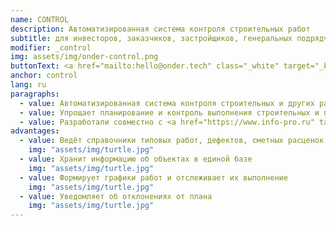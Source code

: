 ```yaml
---
name: CONTROL
description: Автоматизированная система контроля строительных работ
subtitle: для инвесторов, заказчиков, застройщиков, генеральных подрядчиков
modifier: _control
img: assets/img/onder-control.png
buttonText: <a href="mailto:hello@onder.tech" class="_white" target="_blank">Запросить демо</a>
anchor: control
lang: ru
paragraphs:
  - value: Автоматизированная система контроля строительных и других работ.
  - value: Упрощает планирование и контроль выполнения строительных и пуско-наладочных работ, снижает затраты из-за срыва сроков и некачественного выполнения работ. Повышает прозрачность расходов
  - value: Разработали совместно с <a href="https://www.info-pro.ru" target="_blank">ИНФОПРО</a>.
advantages:
  - value: Ведёт справочники типовых работ, дефектов, сметных расценок
    img: "assets/img/turtle.jpg"
  - value: Хранит информацию об объектах в единой базе
    img: "assets/img/turtle.jpg"
  - value: Формирует графики работ и отслеживает их выполнение
    img: "assets/img/turtle.jpg"
  - value: Уведомляет об отклонениях от плана
    img: "assets/img/turtle.jpg"
---
```

